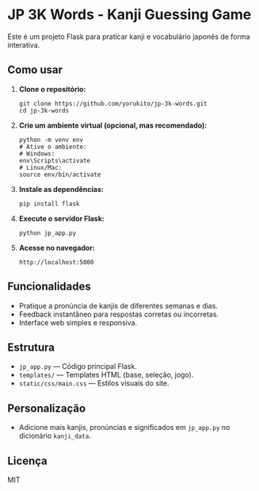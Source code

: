 # JP 3K Words - Kanji Guessing Game

Este é um projeto Flask para praticar kanji e vocabulário japonês de forma interativa.

## Como usar

1. **Clone o repositório:**
   ```
   git clone https://github.com/yorukito/jp-3k-words.git
   cd jp-3k-words
   ```

2. **Crie um ambiente virtual (opcional, mas recomendado):**
   ```
   python -m venv env
   # Ative o ambiente:
   # Windows:
   env\Scripts\activate
   # Linux/Mac:
   source env/bin/activate
   ```

3. **Instale as dependências:**
   ```
   pip install flask
   ```

4. **Execute o servidor Flask:**
   ```
   python jp_app.py
   ```

5. **Acesse no navegador:**
   ```
   http://localhost:5000
   ```

## Funcionalidades

- Pratique a pronúncia de kanjis de diferentes semanas e dias.
- Feedback instantâneo para respostas corretas ou incorretas.
- Interface web simples e responsiva.

## Estrutura

- `jp_app.py` — Código principal Flask.
- `templates/` — Templates HTML (base, seleção, jogo).
- `static/css/main.css` — Estilos visuais do site.

## Personalização

- Adicione mais kanjis, pronúncias e significados em `jp_app.py` no dicionário `kanji_data`.

## Licença

MIT
